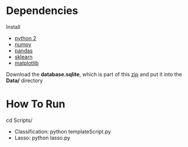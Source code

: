 Dependencies
=================
Install
- [python 2](https://www.python.org/download/releases/2.7.2/)
- [numpy](http://www.numpy.org/)
- [pandas](http://pandas.pydata.org/getpandas.html)
- [sklearn](http://scikit-learn.org/stable/)
- [matplotlib](http://matplotlib.org/users/installing.html)

Download the <b>database.sqlite</b>, which is part of this [zip](https://www.kaggle.com/c/us-dept-of-education-college-scorecard/download/release-2015-09-23-15-08-57.zip) and put it into the <b>Data/</b> directory

How To Run
=================
cd Scripts/
* Classification: python templateScript.py
* Lasso: python lasso.py
